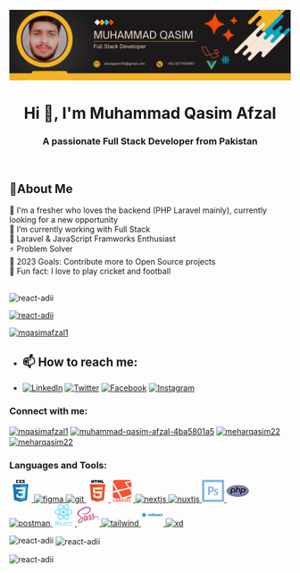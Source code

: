![logo](https://github.com/react-adii/react-adii/blob/main/1.png)
<h1 align="center">Hi 👋, I'm Muhammad Qasim Afzal</h1>
<h3 align="center">A passionate Full Stack Developer from Pakistan</h3>
<br/>
<h2>💫About Me </h2>
🔭 I'm a fresher who loves the backend (PHP Laravel mainly), currently looking for a new opportunity<br/>
🌱 I’m currently working with Full Stack<br/>
🔧 Laravel & JavaScript Framworks Enthusiast<br/>
⚡ Problem Solver<br/>
🥅 2023 Goals: Contribute more to Open Source projects<br/>
👯 Fun fact: I love to play cricket and football<br/>
<br/>
<p align="left"> <img src="https://komarev.com/ghpvc/?username=react-adii&label=Profile%20views&color=0e75b6&style=flat" alt="react-adii" /> </p>

<p align="left"> <a href="https://github.com/ryo-ma/github-profile-trophy"><img src="https://github-profile-trophy.vercel.app/?username=react-adii" alt="react-adii" /></a> </p>

<p align="left"> <a href="https://twitter.com/mqasimafzal1" target="blank"><img src="https://img.shields.io/twitter/follow/mqasimafzal1?logo=twitter&style=for-the-badge" alt="mqasimafzal1" /></a> </p>

- ## 📫   How to reach me:
- [![LinkedIn](https://img.shields.io/badge/LinkedIn-%230077B5.svg?logo=linkedin&logoColor=white)](https://linkedin.com/in/muhammad-qasim-afzal) [![Twitter](https://img.shields.io/badge/Twitter-%231DA1F2.svg?logo=Twitter&logoColor=white)](https://twitter.com/mqasimafzal1)  [![Facebook](https://img.shields.io/badge/Facebook-%231877F2.svg?logo=Facebook&logoColor=white)](https://facebook.com/meharqasim22) [![Instagram](https://img.shields.io/badge/Instagram-%23E4405F.svg?logo=Instagram&logoColor=white)](https://instagram.com/meharqasim22)

<h3 align="left">Connect with me:</h3>
<p align="left">
<a href="https://twitter.com/mqasimafzal1" target="blank"><img align="center" src="https://raw.githubusercontent.com/rahuldkjain/github-profile-readme-generator/master/src/images/icons/Social/twitter.svg" alt="mqasimafzal1" height="30" width="40" /></a>
<a href="https://linkedin.com/in/muhammad-qasim-afzal" target="blank"><img align="center" src="https://raw.githubusercontent.com/rahuldkjain/github-profile-readme-generator/master/src/images/icons/Social/linked-in-alt.svg" alt="muhammad-qasim-afzal-4ba5801a5" height="30" width="40" /></a>
<a href="https://fb.com/meharqasim22" target="blank"><img align="center" src="https://raw.githubusercontent.com/rahuldkjain/github-profile-readme-generator/master/src/images/icons/Social/facebook.svg" alt="meharqasim22" height="30" width="40" /></a>
<a href="https://instagram.com/meharqasim22" target="blank"><img align="center" src="https://raw.githubusercontent.com/rahuldkjain/github-profile-readme-generator/master/src/images/icons/Social/instagram.svg" alt="meharqasim22" height="30" width="40" /></a>
</p>

<h3 align="left">Languages and Tools:</h3>
<p align="left"> <a href="https://www.w3schools.com/css/" target="_blank" rel="noreferrer"> <img src="https://raw.githubusercontent.com/devicons/devicon/master/icons/css3/css3-original-wordmark.svg" alt="css3" width="40" height="40"/> </a> <a href="https://www.figma.com/" target="_blank" rel="noreferrer"> <img src="https://www.vectorlogo.zone/logos/figma/figma-icon.svg" alt="figma" width="40" height="40"/> </a> <a href="https://git-scm.com/" target="_blank" rel="noreferrer"> <img src="https://www.vectorlogo.zone/logos/git-scm/git-scm-icon.svg" alt="git" width="40" height="40"/> </a> <a href="https://www.w3.org/html/" target="_blank" rel="noreferrer"> <img src="https://raw.githubusercontent.com/devicons/devicon/master/icons/html5/html5-original-wordmark.svg" alt="html5" width="40" height="40"/> </a> <a href="https://laravel.com/" target="_blank" rel="noreferrer"> <img src="https://raw.githubusercontent.com/devicons/devicon/master/icons/laravel/laravel-plain-wordmark.svg" alt="laravel" width="40" height="40"/> </a> <a href="https://nextjs.org/" target="_blank" rel="noreferrer"> <img src="https://cdn.worldvectorlogo.com/logos/nextjs-2.svg" alt="nextjs" width="40" height="40"/> </a> <a href="https://nuxtjs.org/" target="_blank" rel="noreferrer"> <img src="https://www.vectorlogo.zone/logos/nuxtjs/nuxtjs-icon.svg" alt="nuxtjs" width="40" height="40"/> </a> <a href="https://www.photoshop.com/en" target="_blank" rel="noreferrer"> <img src="https://raw.githubusercontent.com/devicons/devicon/master/icons/photoshop/photoshop-line.svg" alt="photoshop" width="40" height="40"/> </a> <a href="https://www.php.net" target="_blank" rel="noreferrer"> <img src="https://raw.githubusercontent.com/devicons/devicon/master/icons/php/php-original.svg" alt="php" width="40" height="40"/> </a> <a href="https://postman.com" target="_blank" rel="noreferrer"> <img src="https://www.vectorlogo.zone/logos/getpostman/getpostman-icon.svg" alt="postman" width="40" height="40"/> </a> <a href="https://reactjs.org/" target="_blank" rel="noreferrer"> <img src="https://raw.githubusercontent.com/devicons/devicon/master/icons/react/react-original-wordmark.svg" alt="react" width="40" height="40"/> </a> <a href="https://sass-lang.com" target="_blank" rel="noreferrer"> <img src="https://raw.githubusercontent.com/devicons/devicon/master/icons/sass/sass-original.svg" alt="sass" width="40" height="40"/> </a> <a href="https://tailwindcss.com/" target="_blank" rel="noreferrer"> <img src="https://www.vectorlogo.zone/logos/tailwindcss/tailwindcss-icon.svg" alt="tailwind" width="40" height="40"/> </a> <a href="https://webpack.js.org" target="_blank" rel="noreferrer"> <img src="https://raw.githubusercontent.com/devicons/devicon/d00d0969292a6569d45b06d3f350f463a0107b0d/icons/webpack/webpack-original-wordmark.svg" alt="webpack" width="40" height="40"/> </a> <a href="https://www.adobe.com/products/xd.html" target="_blank" rel="noreferrer"> <img src="https://cdn.worldvectorlogo.com/logos/adobe-xd.svg" alt="xd" width="40" height="40"/> </a> </p>

<p><img align="left" src="https://github-readme-stats.vercel.app/api/top-langs?username=react-adii&show_icons=true&locale=en&layout=compact" alt="react-adii" /></p>

<p>&nbsp;<img align="center" src="https://github-readme-stats.vercel.app/api?username=react-adii&show_icons=true&locale=en" alt="react-adii" /></p>

<p><img align="center" src="https://github-readme-streak-stats.herokuapp.com/?user=react-adii&" alt="react-adii" /></p>
